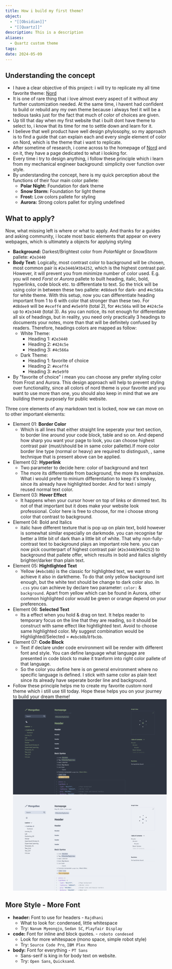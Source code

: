 ```yaml
---
title: How i build my first theme?
object:
  - "[[Obsidian]]"
  - "[[Quartz]]"
description: This is a description
aliases:
  - Quartz custom theme
tags: 
date: 2024-05-09
---
```


## Understanding the concept
- I have a clear objective of this project: i will try to replicate my all time favorite theme: [Nord](https://www.nordtheme.com/)
- It is one of rare thing that i love almost every aspect of it without any further customization needed. At the same time, i havent had confident to build or rebuild any my own theme because i always feel it will be a tedious tasks just for the fact that much of color of choices are given.
- Up till that day when my first website that i built dont have theme to select to, i know that its time for me to settle down and learn for it.
- I believe that well product have well design phylosophy, so my approach is to find a guide that can explain each and every single element of color on Nord, which is the theme that i want to replicate.
- After sometime of research, i come across to the homepage of [Nord](https://www.nordtheme.com/) and on it, they have a page dedicated to what i looking for.
- Every time i try to design anything, i follow these principle which i learn from my mechanical engineer background: simplicity over function over style.
- By understanding the concept, here is my quick perception about the functions of their four main color pallete:
	- **Polar Night:** Foundation for dark theme
	- **Snow Storm:** Foundation for light theme
	- **Frost:** Low colors pallete for styling
	- **Aurora:** Strong colors pallet for styling
undefined
## What to apply?
Now, what missing left is where or what to apply. And thanks for a guides and asking community, i locate most basic elements that appear on every webpages, which is ultimately a objects for applying styling
- **Background:** Darkest/Brightest color from *PolarNight* or *SnowStorm* pallete: `#2e3440`
- **Body Text:** Logically, most contrast color to background will be chosen, most common pair is `#2e3440`/`#3b4252`, which is the highest contrast pair. However, it will prevent you from minimize number of color used. E.g. you will need *Forst* or *Aurora* pallete to built heading, italic, bold, hyperlinks, code block etc. to differentiate to text. So the trick will be using color in between these two pallete: `#d8dee9` for dark- and `#4c566a` for white theme. With this setup, now you can differentiate heading important from 1 to 6 with color that stronger than these two. For `#d8dee9` will be `#eceff4` and `#e5e9f0` (total 2), for `#4c566a` will be `#424c5e` up to `#2e3440` (total 3). As you can notice, its not enough for differentiate all six of headings, but in reality, you need only practically 3 headings to documents your notes, more than that will be definitely confused by readers. Therefore, headings colors are mapped as follow:
	- White Theme:
		- Heading 1: `#2e3440`
		- Heading 2: `#424c5e`
		- Heading 3: `#4c566a` 
	- Dark Theme:
		- Heading 1: favorite of choice
		- Heading 2: `#eceff4`
		- Heading 3: `#e5e9f0`
- By "favorite of choice" i mean you can choose any prefer styling color from Frost and Aurora. This design approach will help to prevent styling over functionality, since all colors of nord theme is your favorite and you want to use more than one, you should also keep in mind that we are building theme purposely for public website.

Three core elements of any markdown text is locked, now we can move on to other important elements:
- Element 01: **Border Color**
	- Which is all lines that either straight line seperate your text section, to border line around your code block, table and so on. And depend how sharp you want your page to look, you can choose highest contrast pair (must/should be in same color pallette).If more color border line type (normal or heavy) are required to distingush, , same technique that is present above can be applied.
- Element 02: **Hyperlink**
	- Two parameter to decide here: color of background and text
	- The more its differentiate from background, the more its emphasize. What i would prefer to minium differentiation to keep it's lowkey, since its already have highlighted border. And for text i simply reused normal text color.
- Element 03: **Hover Effect**
	- It happens when your cursor hover on top of links or dimmed text. Its not of that important but it does make your website look professional. Color here is free to choose, for me i choose strong color that contrast to background.
- Element 04: Bold and Italics
	- italic have different texture that is pop up on plain text, bold however is somewhat similar especially on darkmode. you can recognise far better a little bit of dark than a little bit of white. That why non-fully-contrast text to background plays an important role here. you can now pick counterpart of highest contrast pair (`#2e3440`/`#3b4252`) to background that pallete offer, which results in bold and italics slightly brighter/darker than plain text.
- Element 05: **Hightlighted Text**
	- Yellow (`#ebcb8b`) is the classic for highlighted text, we want to achieve it also in darktheme. To do that only yellow background isnt enough, but the white text should be change to dark color also. In `.css` you can achieve by declare two parameter: `color:` & `background`. Apart from yellow which can be found in Aurora, other common highlighted color would be green or orange depend on your preferences.
- Element 06: **Selected Text**
	- Its a effect when you hold & drag on text. It helps reader to temporary focus on the line that they are reading, so it should be construct with same effect like hightlighted text. Avoid to choose same highlighted color. My suggest combination would be Highlighted/Selected =  `#ebcb8b`/`8fbcbb`.
- Element 07: **Code Block**
	- Text if declare under code environment will be render with different font and style. You can define language what language are presented in code block to make it tranform into right color pallete of that language.
	- So the color you define here is on general environment where no specific language is defined. I stick with same color as plain text since its already have seperate border line and background.
- Follow these principle helps me to create my favorite custom nord theme which i still use till today. Hope these helps you on your journey to build your dream theme!
![](attachment/72bb0d8bed8c3571a82a361c1a7207e0.png)
![](attachment/11a3936e9ae5e076ee2787e6b2d907fd.png)

## More Style - More Font
- **header:** Font to use for headers - `Rajdhani`
	- What to look for: condensed, little whitespace
	- Try: `Nanum Myeongjo`, `Sedan SC`, `Playfair Display` 
- **code:** Font for inline and block quotes. - `roboto condesed`
	- Look for more whitespace (mono space, simple robot style)
	- Try: `Source Code Pro`, `IBM Plex Mono`
- **body:** Font for everything - `PT Sans`
	- Sans-serif is king in for body text on website.
	- Try: `Open Sans`, `Quicksand`.
